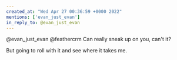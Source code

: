 ```yaml
---
created_at: "Wed Apr 27 00:36:59 +0000 2022"
mentions: ['evan_just_evan']
in_reply_to: @evan_just_evan
---
```


@evan_just_evan @feathercrm Can really sneak up on you, can't it?

But going to roll with it and see where it takes me.